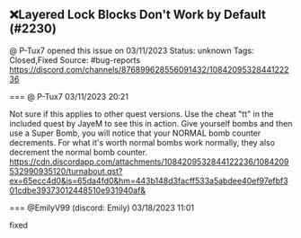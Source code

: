 ## ❌Layered Lock Blocks Don't Work by Default (#2230)
@ P-Tux7 opened this issue on 03/11/2023
Status: unknown
Tags: Closed,Fixed
Source: #bug-reports https://discord.com/channels/876899628556091432/1084209532844122236


=== @ P-Tux7 03/11/2023 20:21

Not sure if this applies to other quest versions.
Use the cheat "tt" in the included quest by JayeM to see this in action. Give yourself bombs and then use a Super Bomb, you will notice that your NORMAL bomb counter decrements. For what it's worth normal bombs work normally, they also decrement the normal bomb counter.
https://cdn.discordapp.com/attachments/1084209532844122236/1084209532990935120/turnabout.qst?ex=65ecc4d0&is=65da4fd0&hm=443b148d3facff533a5abdee40ef97efbf301cdbe39373012448510e931940af&

=== @EmilyV99 (discord: Emily) 03/18/2023 11:01

fixed
